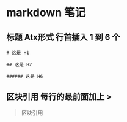 # markdown 笔记
## 标题 Atx形式 行首插入 1 到 6 个 #
```
# 这是 H1

## 这是 H2

###### 这是 H6
```
## 区块引用 每行的最前面加上 >
> 区块引用

